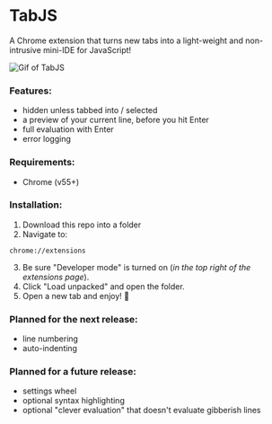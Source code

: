# TabJS
A Chrome extension that turns new tabs into a light-weight and non-intrusive mini-IDE for JavaScript!

![Gif of TabJS](https://s3.amazonaws.com/anthonysurvant.com/assets/tabjs.gif)

### Features:
- hidden unless tabbed into / selected
- a preview of your current line, before you hit Enter
- full evaluation with Enter
- error logging

### Requirements:
- Chrome (v55+)

### Installation:
1. Download this repo into a folder
2. Navigate to:
```
chrome://extensions
```
3. Be sure "Developer mode" is turned on (*in the top right of the extensions page*).
4. Click "Load unpacked" and open the folder.
5. Open a new tab and enjoy! :tada:

### Planned for the next release:
- line numbering
- auto-indenting

### Planned for a future release:
- settings wheel
- optional syntax highlighting
- optional "clever evaluation" that doesn't evaluate gibberish lines
